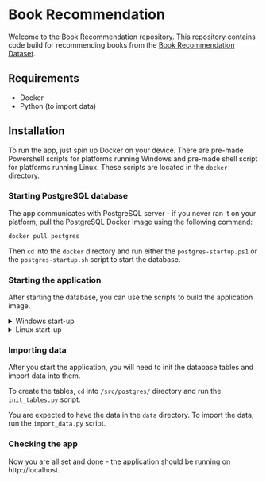 # Book Recommendation

Welcome to the Book Recommendation repository. 
This repository contains code build for recommending books from the [Book Recommendation Dataset](https://www.kaggle.com/datasets/arashnic/book-recommendation-dataset).

## Requirements

- Docker
- Python (to import data)

## Installation

To run the app, just spin up Docker on your device. 
There are pre-made Powershell scripts for platforms running Windows and pre-made shell script for platforms running Linux.
These scripts are located in the `docker` directory.

### Starting PostgreSQL database

The app communicates with PostgreSQL server - if you never ran it on your platform, pull the PostgreSQL Docker Image using the following command:

`docker pull postgres`

Then `cd` into the `docker` directory and run either the `postgres-startup.ps1` or the `postgres-startup.sh` script to start the database.

### Starting the application

After starting the database, you can use the scripts to build the application image.

<details>
  <summary>Windows start-up</summary>
  
  To start the application on Windows, run the following commands:
    
  ```
  ./recommender-app.ps1 Build-App
  ./recommender-app.ps1 Load-App
  ./recommender-app.ps1 Run-App
  ```
  
  The `Build-App` function builds the application image (and saves it on disk). 
  If you don't want to save the image on disk, call the function as follows: 

  ```
  ./recommender-app.ps1 Build-App skip-save
  ```

  The `Load-App` function loads the built image. This can be ommited if you ran the build on your device as the image gets loaded during the build.

  The `Run-App` runs the application.

  To stop the application, you can call the `Stop-App` function as follows:

  ```
  ./recommender-app.ps1 Stop-App
  ```
</details>

<details>
  <summary>Linux start-up</summary>
  
  To start the application on Linux, run the following commands:
    
  ```
  ./recommender-app.sh build
  ./recommender-app.sh load
  ./recommender-app.sh run
  ```
  
  The `build` function builds the application image (and saves it on disk). 
  If you don't want to save the image on disk, call the function as follows: 

  ```
  ./recommender-app.sh build skip-save
  ```

  The `load` function loads the built image. This can be ommited if you ran the build on your device as the image gets loaded during the build.

  The `run` runs the application.

  To stop the application, you can call the `stop` function as follows:

  ```
  ./recommender-app.sh stop
  ```
</details>

### Importing data

After you start the application, you will need to init the database tables and import data into them.

To create the tables, `cd` into `/src/postgres/` directory and run the `init_tables.py` script.

You are expected to have the data in the `data` directory. To import the data, run the `import_data.py` script.

### Checking the app

Now you are all set and done - the application should be running on http://localhost.
